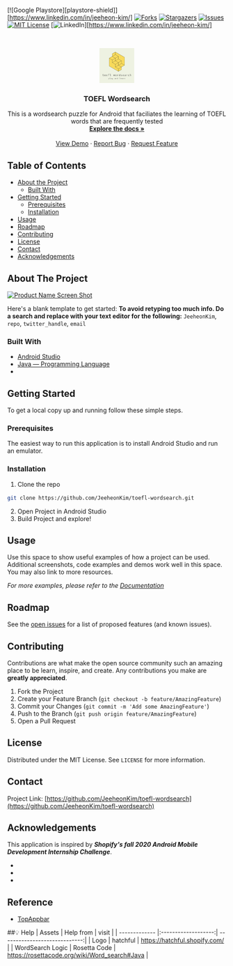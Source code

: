 <!-- PROJECT SHIELDS -->
<!--
*** I'm using markdown "reference style" links for readability.
*** Reference links are enclosed in brackets [ ] instead of parentheses ( ).
*** See the bottom of this document for the declaration of the reference variables
*** for contributors-url, forks-url, etc. This is an optional, concise syntax you may use.
*** https://www.markdownguide.org/basic-syntax/#reference-style-links
-->
[![Google Playstore][playstore-shield]][https://www.linkedin.com/in/jeeheon-kim/]
[![Forks][forks-shield]][forks-url]
[![Stargazers][stars-shield]][stars-url]
[![Issues][issues-shield]][issues-url]
[![MIT License][license-shield]][license-url]
[![LinkedIn][linkedin-shield]][https://www.linkedin.com/in/jeeheon-kim/]

<!-- PROJECT LOGO -->
<br />
<p align="center">
  <a href="https://github.com/JeeheonKim/toefl-wordsearch">
    <img src=".readme_images/36cfbff8.png" alt="Logo" width="80" height="80">
  </a>

  <h3 align="center">TOEFL Wordsearch</h3>

  <p align="center">
    This is a wordsearch puzzle for Android that faciliates the learning of TOEFL words that are frequently tested
    <br />
    <a href="https://github.com/JeeheonKim/toefl-wordsearch"><strong>Explore the docs »</strong></a>
    <br />
    <br />
    <a href="https://github.com/JeeheonKim/toefl-wordsearch">View Demo</a>
    ·
    <a href="https://github.com/JeeheonKim/toefl-wordsearch/issues">Report Bug</a>
    ·
    <a href="https://github.com/JeeheonKim/toefl-wordsearch/issues">Request Feature</a>
  </p>
</p>



<!-- TABLE OF CONTENTS -->
## Table of Contents

* [About the Project](#about-the-project)
  * [Built With](#built-with)
* [Getting Started](#getting-started)
  * [Prerequisites](#prerequisites)
  * [Installation](#installation)
* [Usage](#usage)
* [Roadmap](#roadmap)
* [Contributing](#contributing)
* [License](#license)
* [Contact](#contact)
* [Acknowledgements](#acknowledgements)



<!-- ABOUT THE PROJECT -->
## About The Project

[![Product Name Screen Shot][product-screenshot]](https://example.com)

Here's a blank template to get started:
**To avoid retyping too much info. Do a search and replace with your text editor for the following:**
`JeeheonKim`, `repo`, `twitter_handle`, `email`


### Built With

* [Android Studio](https://developer.android.com/studio/)
* [Java — Programming Language]()
* []()



<!-- GETTING STARTED -->
## Getting Started

To get a local copy up and running follow these simple steps.

### Prerequisites
The easiest way to run this application is to install Android Studio and run an emulator.

### Installation

1. Clone the repo
```sh
git clone https://github.com/JeeheonKim/toefl-wordsearch.git
```
2. Open Project in Android Studio
3. Build Project and explore!



<!-- USAGE EXAMPLES -->
## Usage

Use this space to show useful examples of how a project can be used. Additional screenshots, code examples and demos work well in this space. You may also link to more resources.

_For more examples, please refer to the [Documentation](https://example.com)_



<!-- ROADMAP -->
## Roadmap

See the [open issues](https://github.com/JeeheonKim/toefl-wordsearch/issues) for a list of proposed features (and known issues).



<!-- CONTRIBUTING -->
## Contributing

Contributions are what make the open source community such an amazing place to be learn, inspire, and create. Any contributions you make are **greatly appreciated**.

1. Fork the Project
2. Create your Feature Branch (`git checkout -b feature/AmazingFeature`)
3. Commit your Changes (`git commit -m 'Add some AmazingFeature'`)
4. Push to the Branch (`git push origin feature/AmazingFeature`)
5. Open a Pull Request



<!-- LICENSE -->
## License

Distributed under the MIT License. See `LICENSE` for more information.



<!-- CONTACT -->
## Contact
Project Link: [https://github.com/JeeheonKim/toefl-wordsearch](https://github.com/JeeheonKim/toefl-wordsearch)



<!-- ACKNOWLEDGEMENTS -->
## Acknowledgements
This application is inspired by ***Shopify's fall 2020 Android Mobile Development Internship Challenge***.
* []()
* []()
* []()





<!-- MARKDOWN LINKS & IMAGES -->
<!-- https://www.markdownguide.org/basic-syntax/#reference-style-links -->
[contributors-shield]: https://img.shields.io/github/contributors/othneildrew/Best-README-Template.svg?style=flat-square
[contributors-url]: https://github.com/othneildrew/Best-README-Template/graphs/contributors
[forks-shield]: https://img.shields.io/github/forks/othneildrew/Best-README-Template.svg?style=flat-square
[forks-url]: https://github.com/othneildrew/Best-README-Template/network/members
[stars-shield]: https://img.shields.io/github/stars/othneildrew/Best-README-Template.svg?style=flat-square
[stars-url]: https://github.com/othneildrew/Best-README-Template/stargazers
[issues-shield]: https://img.shields.io/github/issues/othneildrew/Best-README-Template.svg?style=flat-square
[issues-url]: https://github.com/othneildrew/Best-README-Template/issues
[license-shield]: https://img.shields.io/github/license/othneildrew/Best-README-Template.svg?style=flat-square
[license-url]: https://github.com/othneildrew/Best-README-Template/blob/master/LICENSE.txt
[linkedin-shield]: https://img.shields.io/badge/-LinkedIn-black.svg?style=flat-square&logo=linkedin&colorB=555
[linkedin-url]: https://linkedin.com/in/othneildrew
[product-screenshot]: images/screenshot.png
## Reference
- [TopAppbar](https://material.io/develop/android/components/top-app-bars/)

##💡 Help
| Assets        | Help from           | visit                         |
| ------------- |:-------------------:| -----------------------------:|
| Logo          | hatchful            | https://hatchful.shopify.com/ |
| WordSearch Logic | Rosetta Code | https://rosettacode.org/wiki/Word_search#Java |